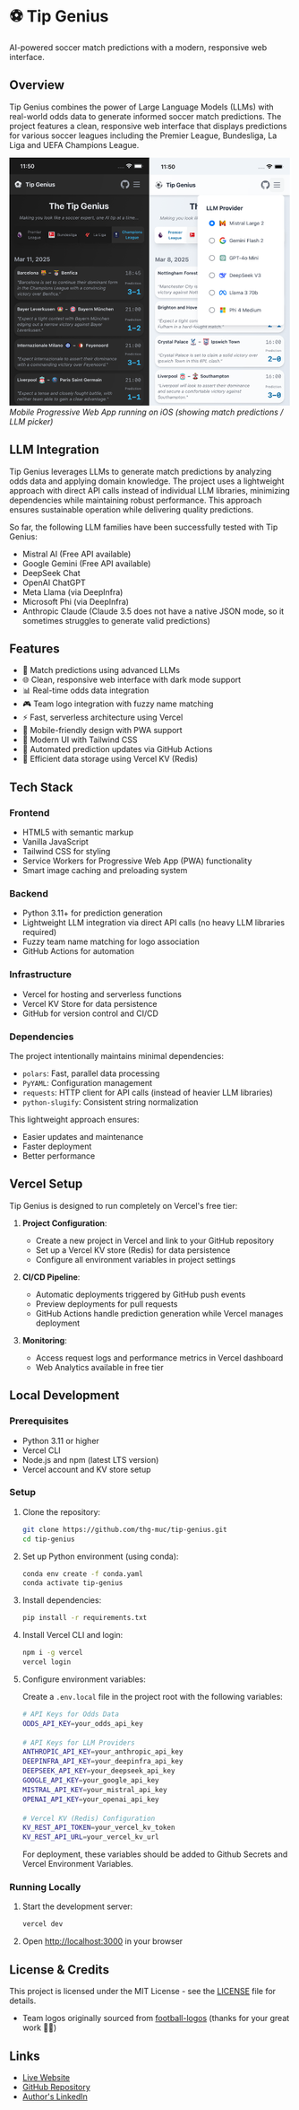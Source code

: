 # ⚽️ Tip Genius

AI-powered soccer match predictions with a modern, responsive web interface.

## Overview

Tip Genius combines the power of Large Language Models (LLMs) with real-world odds data to generate informed soccer match predictions. The project features a clean, responsive web interface that displays predictions for various soccer leagues including the Premier League, Bundesliga, La Liga and UEFA Champions League.

![Tip Genius iOS PWA](/.github/assets/screenshot_ios_pwa.png)
*Mobile Progressive Web App running on iOS (showing match predictions / LLM picker)*

## LLM Integration

Tip Genius leverages LLMs to generate match predictions by analyzing odds data and applying domain knowledge. The project uses a lightweight approach with direct API calls instead of individual LLM libraries, minimizing dependencies while maintaining robust performance. This approach ensures sustainable operation while delivering quality predictions.

So far, the following LLM families have been successfully tested with Tip Genius:

- Mistral AI (Free API available)
- Google Gemini (Free API available)
- DeepSeek Chat
- OpenAI ChatGPT
- Meta Llama (via DeepInfra)
- Microsoft Phi (via DeepInfra)
- Anthropic Claude (Claude 3.5 does not have a native JSON mode, so it sometimes struggles to generate valid predictions)

## Features

- 🎯 Match predictions using advanced LLMs
- 🌐 Clean, responsive web interface with dark mode support
- 📊 Real-time odds data integration
- 🎮 Team logo integration with fuzzy name matching
- ⚡️ Fast, serverless architecture using Vercel
- 📱 Mobile-friendly design with PWA support
- 🎨 Modern UI with Tailwind CSS
- 🔄 Automated prediction updates via GitHub Actions
- 💾 Efficient data storage using Vercel KV (Redis)

## Tech Stack

### Frontend

- HTML5 with semantic markup
- Vanilla JavaScript
- Tailwind CSS for styling
- Service Workers for Progressive Web App (PWA) functionality
- Smart image caching and preloading system

### Backend

- Python 3.11+ for prediction generation
- Lightweight LLM integration via direct API calls (no heavy LLM libraries required)
- Fuzzy team name matching for logo association
- GitHub Actions for automation

### Infrastructure

- Vercel for hosting and serverless functions
- Vercel KV Store for data persistence
- GitHub for version control and CI/CD

### Dependencies

The project intentionally maintains minimal dependencies:

- `polars`: Fast, parallel data processing
- `PyYAML`: Configuration management
- `requests`: HTTP client for API calls (instead of heavier LLM libraries)
- `python-slugify`: Consistent string normalization

This lightweight approach ensures:

- Easier updates and maintenance
- Faster deployment
- Better performance

## Vercel Setup

Tip Genius is designed to run completely on Vercel's free tier:

1. **Project Configuration**:
   - Create a new project in Vercel and link to your GitHub repository
   - Set up a Vercel KV store (Redis) for data persistence
   - Configure all environment variables in project settings

2. **CI/CD Pipeline**:
   - Automatic deployments triggered by GitHub push events
   - Preview deployments for pull requests
   - GitHub Actions handle prediction generation while Vercel manages deployment

3. **Monitoring**:
   - Access request logs and performance metrics in Vercel dashboard
   - Web Analytics available in free tier

## Local Development

### Prerequisites

- Python 3.11 or higher
- Vercel CLI
- Node.js and npm (latest LTS version)
- Vercel account and KV store setup

### Setup

1. Clone the repository:

    ```bash
    git clone https://github.com/thg-muc/tip-genius.git
    cd tip-genius
    ```

2. Set up Python environment (using conda):

    ```bash
    conda env create -f conda.yaml
    conda activate tip-genius
    ```

3. Install dependencies:

    ```bash
    pip install -r requirements.txt
    ```

4. Install Vercel CLI and login:

    ```bash
    npm i -g vercel
    vercel login
    ```

5. Configure environment variables:

    Create a `.env.local` file in the project root with the following variables:

    ```bash
    # API Keys for Odds Data
    ODDS_API_KEY=your_odds_api_key

    # API Keys for LLM Providers
    ANTHROPIC_API_KEY=your_anthropic_api_key
    DEEPINFRA_API_KEY=your_deepinfra_api_key
    DEEPSEEK_API_KEY=your_deepseek_api_key
    GOOGLE_API_KEY=your_google_api_key
    MISTRAL_API_KEY=your_mistral_api_key
    OPENAI_API_KEY=your_openai_api_key

    # Vercel KV (Redis) Configuration
    KV_REST_API_TOKEN=your_vercel_kv_token
    KV_REST_API_URL=your_vercel_kv_url
    ```

    For deployment, these variables should be added to Github Secrets and Vercel Environment Variables.

### Running Locally

1. Start the development server:

    ```bash
    vercel dev
    ```

2. Open <http://localhost:3000> in your browser

## License & Credits

This project is licensed under the MIT License - see the [LICENSE](LICENSE) file for details.

- Team logos originally sourced from [football-logos](https://github.com/luukhopman/football-logos) (thanks for your great work 👍🏻)

## Links

- [Live Website](https://tip-genius.vercel.app)
- [GitHub Repository](https://github.com/thg-muc/tip-genius)
- [Author's LinkedIn](http://linkedin.com/in/thomas-glanzer)